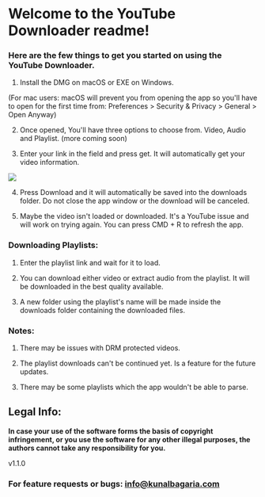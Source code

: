 # Welcome to the YouTube Downloader readme!

### Here are the few things to get you started on using the YouTube Downloader.

1. Install the DMG on macOS or EXE on Windows. 

(For mac users: macOS will prevent you from opening the app so you'll have to open for the first time from: 
Preferences > Security & Privacy > General > Open Anyway)

2. Once opened, You'll have three options to choose from. Video, Audio and Playlist. (more coming soon)

3. Enter your link in the field and press get. It will automatically get your video information.

![](https://i.imgur.com/tB1BrHs.png)

4. Press Download and it will automatically be saved into the downloads folder. Do not close the app window or the download will be canceled.

5. Maybe the video isn't loaded or downloaded. It's a YouTube issue and will work on trying again. You can press CMD + R to refresh the app.


### Downloading Playlists:

1. Enter the playlist link and wait for it to load.

2. You can download either video or extract audio from the playlist. It will be downloaded in the best quality available.

3. A new folder using the playlist's name will be made inside the downloads folder containing the downloaded files.


### Notes:

1. There may be issues with DRM protected videos.

2. The playlist downloads can't be continued yet. Is a feature for the future updates.

3. There may be some playlists which the app wouldn't be able to parse.


## Legal Info:

**In case your use of the software forms the basis of copyright infringement, or you use the software for any other illegal purposes, the authors cannot take any responsibility for you.**

v1.1.0

### For feature requests or bugs: info@kunalbagaria.com
